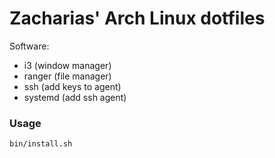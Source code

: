 # Zacharias' Arch Linux dotfiles

Software:

* i3 (window manager)
* ranger (file manager)
* ssh (add keys to agent)
* systemd (add ssh agent)

### Usage

```
bin/install.sh
```

